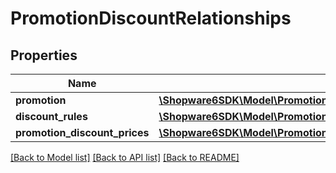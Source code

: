 # PromotionDiscountRelationships

## Properties
Name | Type | Description | Notes
------------ | ------------- | ------------- | -------------
**promotion** | [**\Shopware6SDK\Model\PromotionDiscountRelationshipsPromotion**](PromotionDiscountRelationshipsPromotion.md) |  | [optional] 
**discount_rules** | [**\Shopware6SDK\Model\PromotionDiscountRelationshipsDiscountRules**](PromotionDiscountRelationshipsDiscountRules.md) |  | [optional] 
**promotion_discount_prices** | [**\Shopware6SDK\Model\PromotionDiscountRelationshipsPromotionDiscountPrices**](PromotionDiscountRelationshipsPromotionDiscountPrices.md) |  | [optional] 

[[Back to Model list]](../../README.md#documentation-for-models) [[Back to API list]](../../README.md#documentation-for-api-endpoints) [[Back to README]](../../README.md)

